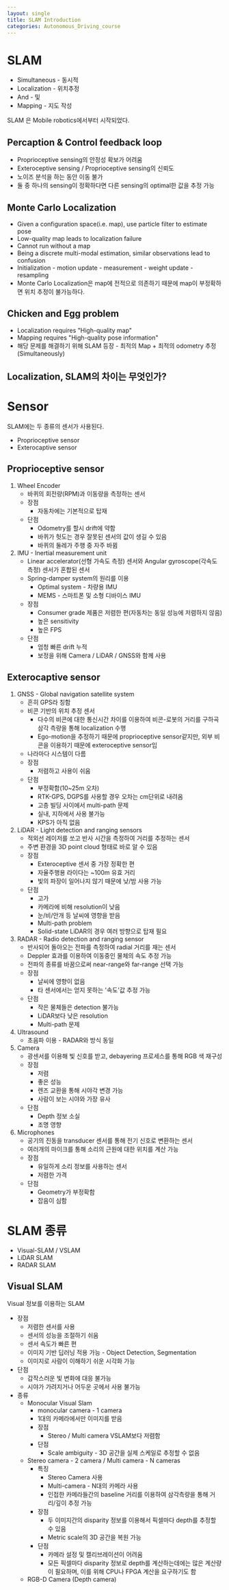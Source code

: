 ```yaml
---
layout: single
title: SLAM Introduction
categories: Autonomous_Driving_course
---
```


# SLAM
- Simultaneous - 동시적
- Localization - 위치추정
- And - 및
- Mapping - 지도 작성

SLAM 은 Mobile robotics에서부터 시작되었다. 

## Percaption & Control feedback loop
* Proprioceptive sensing의 안정성 확보가 어려움
* Exteroceptive sensing / Proprioceptive sensing의 신뢰도
* 노이즈 분석을 하는 동안 이동 불가
* 둘 중 하나의 sensing이 정확하다면 다른 sensing의 optimal한 값을 추정 가능

## Monte Carlo Localization
* Given a configuration space(i.e. map), use particle filter to estimate pose
* Low-quality map leads to localization failure
* Cannot run without a map
* Being a discrete multi-modal estimation, similar observations lead to confusion
* Initialization - motion update - measurement - weight update - resampling
* Monte Carlo Localization은 map에 전적으로 의존하기 때문에 map이 부정확하면 위치 추정이 불가능하다.

## Chicken and Egg problem
* Localization requires "High-quality map"
* Mapping requires "High-quality pose information"
* 해당 문제를 해결하기 위해 SLAM 등장 - 최적의 Map + 최적의 odometry 추정(Simultaneously)

## Localization, SLAM의 차이는 무엇인가?

# Sensor
SLAM에는 두 종류의 센서가 사용된다.
* Proprioceptive sensor 
* Exterocaptive sensor

## Proprioceptive sensor 
1. Wheel Encoder
    * 바퀴의 회전량(RPM)과 이동량을 측정하는 센서
    * 장점
        * 자동차에는 기본적으로 탑재
    * 단점
        * Odometry를 할시 drift에 약함
        * 바퀴가 헛도는 경우 잘못된 센서의 값이 생길 수 있음
        * 바퀴의 둘레가 주행 중 자주 바뀜
2. IMU - Inertial measurement unit
    * Linear accelerator(선형 가속도 측정) 센서와 Angular gyroscope(각속도 측정) 센서가 혼합된 센서
    * Spring-damper system의 원리를 이용
        * Optimal system - 차량용 IMU
        * MEMS - 스마트폰 및 소형 디바이스 IMU
    * 장점
        * Consumer grade 제품은 저렴한 편(자동차는 동일 성능에 저렴하지 않음)
        * 높은 sensitivity
        * 높은 FPS
    * 단점
        * 엄청 빠른 drift 누적
        * 보정을 위해 Camera / LiDAR / GNSS와 함께 사용

## Exterocaptive sensor
1. GNSS - Global navigation satellite system
    * 흔히 GPS라 칭함
    * 비콘 기반의 위치 추정 센서
        * 다수의 비콘에 대한 통신시간 차이를 이용하여 비콘-로봇의 거리를 구하곡 삼각 측량을 통해 localization 수행
        * Ego-motion을 추정하기 때문에 proprioceptive sensor같지만, 외부 비콘을 이용하기 때문에 exteroceptive sensor임
    * 나라마다 시스템이 다름
    * 장점
        * 저렴하고 사용이 쉬움
    * 단점
        * 부정확함(10~25m 오차)
        * RTK-GPS, DGPS를 사용할 경우 오차는 cm단위로 내려옴
        * 고층 빌딩 사이에서 multi-path 문제
        * 실내, 지하에서 사용 불가능
        * KPS가 아직 없음
2. LiDAR - Light detection and ranging sensors
    * 적외선 레이저를 쏘고 반사 시간을 측정하여 거리를 추정하는 센서
    * 주변 환경을 3D point cloud 형태로 바로 알 수 있음
    * 장점
        * Exteroceptive 센서 중 가장 정확한 편
        * 자율주행용 라이다는 ~100m 유효 거리
        * 빛의 파장이 일어나지 않기 때문에 낮/밤 사용 가능
    * 단점
        * 고가
        * 카메라에 비해 resolution이 낮음
        * 눈/비/안개 등 날씨에 영향을 받음
        * Multi-path problem
        * Solid-state LiDAR의 경우 여러 방향으로 탑재 필요
3. RADAR - Radio detection and ranging sensor
    * 반사되어 돌아오는 전파를 측정하여 radial 거리를 재는 센서
    * Deppler 효과를 이용하여 이동중인 물체의 속도 추정 가능
    * 전파의 종류를 바꿈으로써 near-range와 far-range 선택 가능
    * 장점
        * 날씨에 영향이 없음
        * 타 센서에서는 얻지 못하는 '속도'값 추정 가능
    * 단점
        * 작은 물체들은 detection 불가능
        * LiDAR보다 낮은 resolution
        * Multi-path 문제
4. Ultrasound
    * 초음파 이용 - RADAR와 방식 동일
5. Camera
    * 광센서를 이용해 빛 신호를 받고, debayering 프로세스를 통해 RGB 색 재구성
    * 장점
        * 저렴
        * 좋은 성능
        * 렌즈 교환을 통해 시야각 변경 가능
        * 사람이 보는 시야와 가장 유사
    * 단점
        * Depth 정보 소실
        * 조명 영향
6. Microphones
    * 공기의 진동을 transducer 센서를 통해 전기 신호로 변환하는 센서
    * 여러개의 마이크를 통해 소리의 근원에 대한 위치를 계산 가능
    * 장점
        * 유일하게 소리 정보를 사용하는 센서
        * 저렴한 가격
    * 단점
        * Geometry가 부정확함
        * 잡음이 심함

# SLAM 종류
* Visual-SLAM / VSLAM
* LiDAR SLAM
* RADAR SLAM

## Visual SLAM
Visual 정보를 이용하는 SLAM
* 장점
    * 저렴한 센서를 사용
    * 센서의 성능을 조절하기 쉬움
    * 센서 속도가 빠른 편
    * 이미지 기반 딥러닝 적용 가능 - Object Detection, Segmentation
    * 이미지로 사람이 이해하기 쉬운 시각화 가능
* 단점
    * 갑작스러운 빛 변화에 대응 불가능
    * 시야가 가려지거나 어두운 곳에서 사용 불가능
* 종류
    * Monocular Visual Slam
        * monocular camera - 1 camera
        * 1대의 카메라에서만 이미지를 받음
        * 장점
            * Stereo / Multi camera VSLAM보다 저렴함
        * 단점
            * Scale ambiguity - 3D 공간을 실제 스케일로 추정할 수 없음
    * Stereo camera - 2 camera / Multi camera - N cameras
        * 특징
            * Stereo Camera 사용
            * Multi-camera - N대의 카메라 사용
            * 인접한 카메라들간의 baseline 거리를 이용하여 삼각측량을 통해 거리/깊이 추정 가능
        * 장점
            * 두 이미지간의 disparity 정보를 이용해서 픽셀마다 depth를 추정할 수 있음
            * Metric scale의 3D 공간을 복원 가능
        * 단점
            * 카메라 설정 및 캘리브레이션이 어려움
            * 모든 픽셀마다 disparity 정보로 depth를 계산하는데에는 많은 계산량이 필요하며, 이를 위해 CPU나 FPGA 계산을 요구하기도 함
    * RGB-D Camera (Depth camera)
